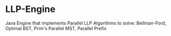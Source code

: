 # LLP-Engine
Java Engine that implements Parallel LLP Algorithms to solve: Bellman-Ford, Optimal BST, Prim's Parallel MST, Parallel Prefix
